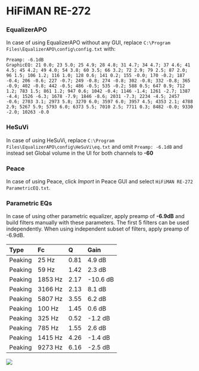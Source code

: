 # HiFiMAN RE-272

### EqualizerAPO
In case of using EqualizerAPO without any GUI, replace `C:\Program Files\EqualizerAPO\config\config.txt`
with:
```
Preamp: -6.1dB
GraphicEQ: 21 0.0; 23 5.0; 25 4.9; 28 4.8; 31 4.7; 34 4.7; 37 4.6; 41 4.5; 45 4.2; 49 4.0; 54 3.8; 60 3.5; 66 3.2; 72 2.9; 79 2.5; 87 2.0; 96 1.5; 106 1.2; 116 1.0; 128 0.6; 141 0.2; 155 -0.0; 170 -0.2; 187 -0.4; 206 -0.6; 227 -0.7; 249 -0.8; 274 -0.8; 302 -0.8; 332 -0.8; 365 -0.9; 402 -0.8; 442 -0.5; 486 -0.5; 535 -0.2; 588 0.5; 647 0.9; 712 1.2; 783 1.5; 861 1.2; 947 0.6; 1042 -0.4; 1146 -1.4; 1261 -2.7; 1387 -4.4; 1526 -6.3; 1678 -7.9; 1846 -8.6; 2031 -7.3; 2234 -4.5; 2457 -0.6; 2703 3.1; 2973 5.8; 3270 6.0; 3597 6.0; 3957 4.5; 4353 2.1; 4788 2.9; 5267 5.9; 5793 6.0; 6373 5.5; 7010 2.5; 7711 0.3; 8482 -0.0; 9330 -2.0; 10263 -0.0
```

### HeSuVi
In case of using HeSuVi, replace `C:\Program Files\EqualizerAPO\config\HeSuVi\eq.txt` and omit `Preamp:
-6.1dB` and instead set Global volume in the UI for both channels to **-60**

### Peace
In case of using Peace, click *Import* in Peace GUI and select `HiFiMAN RE-272 ParametricEQ.txt`.

### Parametric EQs
In case of using other parametric equalizer, apply preamp of **-6.9dB** and build filters manually
with these parameters. The first 5 filters can be used independently.
When using independent subset of filters, apply preamp of -6.9dB.

| Type    | Fc      |    Q | Gain     |
|:--------|:--------|:-----|:---------|
| Peaking | 25 Hz   | 0.81 | 4.9 dB   |
| Peaking | 59 Hz   | 1.42 | 2.3 dB   |
| Peaking | 1853 Hz | 2.17 | -10.6 dB |
| Peaking | 3166 Hz | 2.13 | 8.1 dB   |
| Peaking | 5807 Hz | 3.55 | 6.2 dB   |
| Peaking | 100 Hz  | 1.45 | 0.6 dB   |
| Peaking | 325 Hz  | 0.52 | -1.2 dB  |
| Peaking | 785 Hz  | 1.55 | 2.6 dB   |
| Peaking | 1415 Hz | 4.26 | -1.4 dB  |
| Peaking | 9273 Hz | 6.16 | -2.5 dB  |

![](https://raw.githubusercontent.com/jaakkopasanen/AutoEq/master/results/innerfidelity/sbaf-serious/HiFiMAN%20RE-272/HiFiMAN%20RE-272.png)